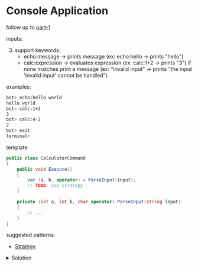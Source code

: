 
# Console Application

follow up to [part-1](../part-1/)

inputs:

3. support keywords: 
    - echo:message -> prints message (ex: echo:hello -> prints "hello")
    - calc:expression -> evaluates expression (ex: calc:1+2 -> prints "3")
if none matches print a message (ex: "invalid input" -> prints "the input 'invalid input' cannot be handled")

examples:

```sh
bot> echo:hello world
hello world
bot> calc:1+2
3
bot> calc:4-2
2
bot> exit
terminal>
```

template:

```cs
public class CalculatorCommand
{
    public void Execute()
    {
        var (a, b, operator) = ParseInput(input);
        // TODO: use strategy
    }

    private (int a, int b, char operator) ParseInput(string input)
    {
        // ...
    }
}
```

suggested patterns:
- [Strategy](https://en.wikipedia.org/wiki/Strategy_pattern)


<details>
  <summary>Solution</summary>
  
```cs
// CommandFactory.cs
public class CommandFactory
{
    public ICommand Create(string input)
    {
        if ("exit".Equals(input))
        {
            return new ExitCommand();
        }

        if (input.StartsWith("calc:")) {
            return new CalculatorCommand(input);
        }

        if (input.StartsWith("echo:")) {
            return new EchoCommand(input);
        }

        return new InvalidCommand(input);
    }
}

// CalculatorCommand.cs
public class CalculatorCommand : ICommand
{
    private readonly string _input;
    public CalculatorCommand(string input) => _input = input;

    public void Execute()
    {
        var parser = new ExpressionParser();
        var (a, b, operator) = parser.Parse(_input);
        var operation = operator == '+' ? new AdditionOperation() :  operator == '-' ? new SubtractOperation() : null;
        Console.WriteLine(operation.Execute(a, b));
    }
}

// ExpressionParser.cs
public class ExpressionParser
{
    public (int a, int b, char operator) Parse(string input)
    {
        string variableA = "", variableB = "";
        
        int i = 0;
        while(i < input.Length && char.IsDigit(input[i]))
        {
            variableA += input[i];
            ++i;
        }
        char operator = input[i++];
        while(i < input.Length && char.IsDigit(input[i]))
        {
            variableB += input[i];
            ++i;
        }

        return (int.Parse(variableA), int.Parse(variableB), operator);
    }
}

// ICalculatorOperation.cs
public interface ICalculatorOperation
{
    int Execute(int a, int b);
}

public class AdditionOperation : ICalculatorOperation
{
    public int Execute(int a, int b) => a + b;
}

```
</details>
